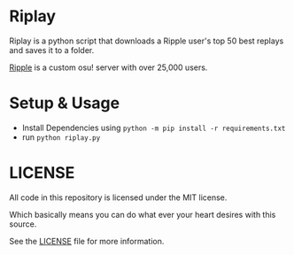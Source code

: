 # Riplay
Riplay is a python script that downloads a Ripple user's top 50 best replays and saves it to a folder.

[Ripple](https://ripple.moe/) is a custom osu! server with over 25,000 users. 

# Setup & Usage
* Install Dependencies using `python -m pip install -r requirements.txt`
* run `python riplay.py`

# LICENSE

All code in this repository is licensed under the MIT license.

Which basically means you can do what ever your heart desires with this source.

See the [LICENSE](https://github.com/Swan/Goose/blob/master/LICENSE) file for more information.
